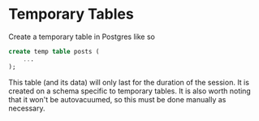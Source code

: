 # Temporary Tables

Create a temporary table in Postgres like so

```sql
create temp table posts (
    ...
);
```

This table (and its data) will only last for the duration of the session. It is created on a schema specific to temporary tables. It is also worth noting that it won't be autovacuumed, so this must be done manually as necessary.
